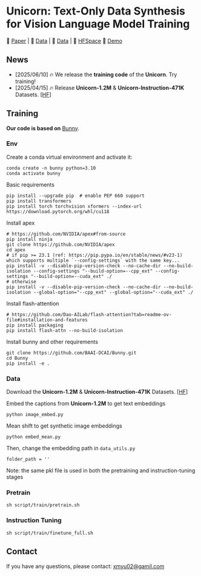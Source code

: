 # Unicorn: Text-Only Data Synthesis for Vision Language Model Training

📄 [Paper](https://arxiv.org/abs/2503.22655) | 🤗 [Data](https://huggingface.co/datasets/BoyaWu10/Bunny-v1_1-data) | 🤖 [Data](https://www.modelscope.cn/datasets/BoyaWu10/Bunny-v1.1-data) | 🤗 [HFSpace](https://huggingface.co/spaces/BoZhaoHuggingFace/Bunny) 🐰 [Demo](http://bunny.baai.ac.cn)

## News

- [2025/06/10] 🔥 We release the **training code** of the **Unicorn**. Try training!
- [2025/04/15] 🔥 Release **Unicorn-1.2M** & **Unicorn-Instruction-471K** Datasets. [[HF](https://huggingface.co/datasets/Yu2020/Unicorn)]

## Training

**Our code is based on** [Bunny](https://github.com/BAAI-DCAI/Bunny).

### Env

Create a conda virtual environment and activate it:

  ```shell
  conda create -n bunny python=3.10
  conda activate bunny
  ```

Basic requirements

  ```shell
  pip install --upgrade pip  # enable PEP 660 support
  pip install transformers
  pip install torch torchvision xformers --index-url https://download.pytorch.org/whl/cu118
  ```

Install apex

  ```shell
  # https://github.com/NVIDIA/apex#from-source
  pip install ninja
  git clone https://github.com/NVIDIA/apex
  cd apex
  # if pip >= 23.1 (ref: https://pip.pypa.io/en/stable/news/#v23-1) which supports multiple `--config-settings` with the same key...
  pip install -v --disable-pip-version-check --no-cache-dir --no-build-isolation --config-settings "--build-option=--cpp_ext" --config-settings "--build-option=--cuda_ext" ./
  # otherwise
  pip install -v --disable-pip-version-check --no-cache-dir --no-build-isolation --global-option="--cpp_ext" --global-option="--cuda_ext" ./
  ```

Install flash-attention

  ```shell
  # https://github.com/Dao-AILab/flash-attention?tab=readme-ov-file#installation-and-features
  pip install packaging
  pip install flash-attn --no-build-isolation
  ```

Install bunny and other requirements

  ```shell
  git clone https://github.com/BAAI-DCAI/Bunny.git
  cd Bunny
  pip install -e .
  ```

### Data

Download the **Unicorn-1.2M** & **Unicorn-Instruction-471K** Datasets. [[HF](https://huggingface.co/datasets/Yu2020/Unicorn)]

Embed the captions from **Unicorn-1.2M** to get text embeddings

```
python image_embed.py
```

Mean shift to get synthetic image embeddings

```
python embed_mean.py
```

Then, change the embedding path in `data_utils.py`

```
folder_path = ''
```
Note: the same pkl file is used in both the pretraining and instruction-tuning stages

### Pretrain

```
sh script/train/pretrain.sh
```

### Instruction Tuning

```
sh script/train/finetune_full.sh
```

## Contact

If you have any questions, please contact: xmyu02@gamil.com
